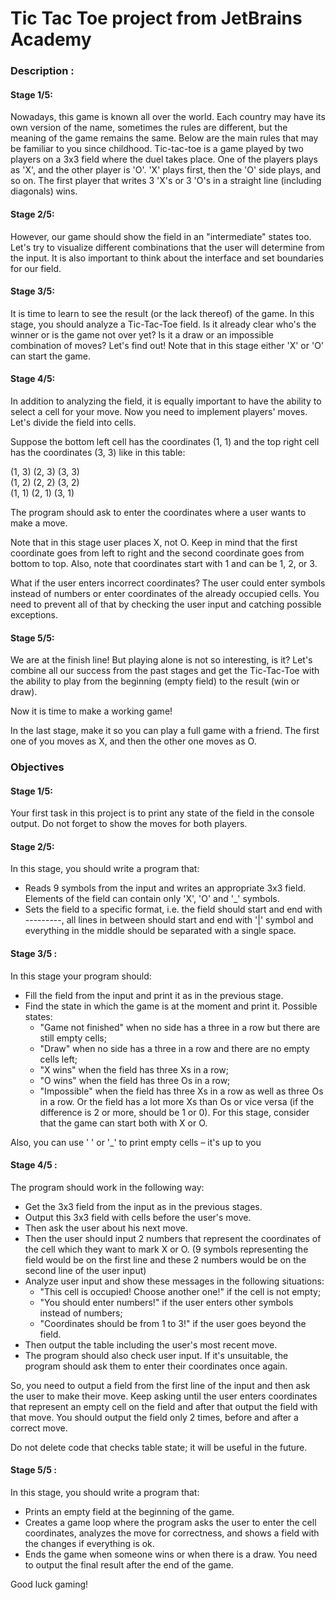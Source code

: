 # Tic Tac Toe project from JetBrains Academy

### Description :
#### Stage 1/5:
Nowadays, this game is known all over the world. Each country may have its own version of the name, 
sometimes the rules are different, but the meaning of the game remains the same. Below are the main rules 
that may be familiar to you since childhood.
Tic-tac-toe is a game played by two players on a 3x3 field where the duel takes place. One of the players plays as 'X', 
and the other player is 'O'. 'X' plays first, then the 'O' side plays, and so on.
The first player that writes 3 'X's or 3 'O's in a straight line (including diagonals) wins.
#### Stage 2/5:
However, our game should show the field in an "intermediate" states too. Let's try to visualize different combinations 
that the user will determine from the input. It is also important to think about the interface and set boundaries for 
our field.
#### Stage 3/5:
It is time to learn to see the result (or the lack thereof) of the game. In this stage, you should analyze a Tic-Tac-Toe field.
Is it already clear who's the winner or is the game not over yet? Is it a draw or an impossible combination of moves? Let's find out!
Note that in this stage either 'X' or 'O' can start the game.

#### Stage 4/5:
In addition to analyzing the field, it is equally important to have the ability to select a cell for your move. Now you need to implement players' moves. Let's divide the field into cells.

Suppose the bottom left cell has the coordinates (1, 1) and the top right cell has the coordinates (3, 3) like in this table:

(1, 3) (2, 3) (3, 3)  
(1, 2) (2, 2) (3, 2)  
(1, 1) (2, 1) (3, 1)

The program should ask to enter the coordinates where a user wants to make a move.

Note that in this stage user places X, not O. Keep in mind that the first coordinate goes from left to right and the second coordinate goes from bottom to top. Also, note that coordinates start with 1 and can be 1, 2, or 3.

What if the user enters incorrect coordinates? The user could enter symbols instead of numbers or enter coordinates of the already occupied cells. You need to prevent all of that by checking the user input and catching possible exceptions.
#### Stage 5/5:
We are at the finish line! But playing alone is not so interesting, is it? Let's combine all our success from the past stages and get the Tic-Tac-Toe with the ability to play from the beginning (empty field) to the result (win or draw).

Now it is time to make a working game!

In the last stage, make it so you can play a full game with a friend. The first one of you moves as X, and then the other one moves as O.

### Objectives
#### Stage 1/5:
Your first task in this project is to print any state of the field in the console output. Do not forget to show the moves for both players.
#### Stage 2/5:
In this stage, you should write a program that:

- Reads 9 symbols from the input and writes an appropriate 3x3 field. 
  Elements of the field can contain only 'X', 'O' and '_' symbols.
- Sets the field to a specific format, i.e. the field should start and end with ---------, 
  all lines in between should start and end with '|' symbol and everything in 
  the middle should be separated with a single space.
  
#### Stage 3/5 :
In this stage your program should:

- Fill the field from the input and print it as in the previous stage.
- Find the state in which the game is at the moment and print it. Possible states:
  - "Game not finished" when no side has a three in a row but there are still empty cells;
  - "Draw" when no side has a three in a row and there are no empty cells left;
  - "X wins" when the field has three Xs in a row;
  - "O wins" when the field has three Os in a row;
  - "Impossible" when the field has three Xs in a row as well as three Os in a row. Or the field has a lot more Xs than Os or vice versa (if the difference is 2 or more, should be 1 or 0). For this stage, consider that the game can start both with X or O.

Also, you can use ' ' or '_' to print empty cells – it's up to you
#### Stage 4/5 :
The program should work in the following way:
- Get the 3x3 field from the input as in the previous stages.
- Output this 3x3 field with cells before the user's move.
- Then ask the user about his next move.
- Then the user should input 2 numbers that represent the coordinates of the cell which they want to mark X or O. (9 symbols representing the field would be on the first line and these 2 numbers would be on the second line of the user input)
- Analyze user input and show these messages in the following situations:
  - "This cell is occupied! Choose another one!" if the cell is not empty;
  - "You should enter numbers!" if the user enters other symbols instead of numbers;
  - "Coordinates should be from 1 to 3!" if the user goes beyond the field.
- Then output the table including the user's most recent move.
- The program should also check user input. If it's unsuitable, the program should ask them to enter their coordinates once again.

So, you need to output a field from the first line of the input and then ask the user to make their move. Keep asking until the user enters coordinates that represent an empty cell on the field and after that output the field with that move. You should output the field only 2 times, before and after a correct move.

Do not delete code that checks table state; it will be useful in the future.
#### Stage 5/5 :
In this stage, you should write a program that:

- Prints an empty field at the beginning of the game.
- Creates a game loop where the program asks the user to enter the cell coordinates, analyzes the move for correctness, and shows a field with the changes if everything is ok.
- Ends the game when someone wins or when there is a draw.
You need to output the final result after the end of the game.

Good luck gaming!